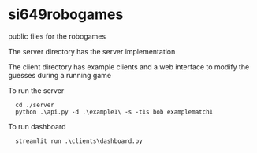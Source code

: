 # si649robogames
public files for the robogames

The server directory has the server implementation

The client directory has example clients and a web interface to modify the guesses during a running game

To run the server

```
  cd ./server
  python .\api.py -d .\example1\ -s -t1s bob examplematch1
```  
To run dashboard
```
  streamlit run .\clients\dashboard.py
```
